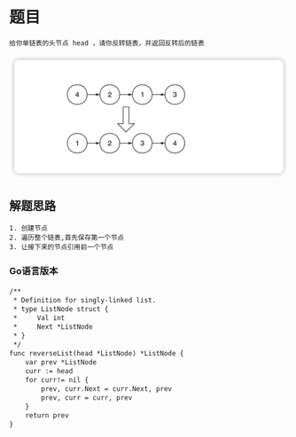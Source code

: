 <!--
 * @Date: 2023-03-09 15:32:39
 * @Author: Bruce
 * @Description: 
-->
# 题目

```
给你单链表的头节点 head ，请你反转链表，并返回反转后的链表
```

<img src="./../images/simple/206/206.png">

## 解题思路

```
1. 创建节点
2. 遍历整个链表,首先保存第一个节点
3. 让接下来的节点引用前一个节点
```

### **Go语言版本**

```
/**
 * Definition for singly-linked list.
 * type ListNode struct {
 *     Val int
 *     Next *ListNode
 * }
 */
func reverseList(head *ListNode) *ListNode {
    var prev *ListNode
    curr := head
    for curr!= nil {
        prev, curr.Next = curr.Next, prev
        prev, curr = curr, prev
    }
    return prev
}
```